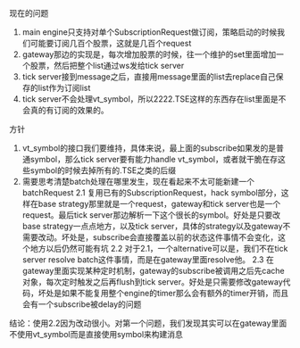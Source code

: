 现在的问题
1. main engine只支持对单个SubscriptionRequest做订阅，策略启动的时候我们可能要订阅几百个股票，这就是几百个request
2. gateway那边的实现是，每次增加股票的时候，往一个维护的set里面增加一个股票，然后把整个list通过ws发给tick server
3. tick server接到message之后，直接用message里面的list去replace自己保存的list作为订阅list
4. tick server不会处理vt_symbol，所以2222.TSE这样的东西存在list里面是不会真的有订阅的效果的。

方针
1. vt_symbol的接口我们要维持，具体来说，最上面的subscribe如果发的是普通symbol，那么tick server要有能力handle vt_symbol，或者就干脆在存这些symbol的时候去掉所有的.TSE之类的后缀
2. 需要思考清楚batch处理在哪里发生，现在看起来不太可能新建一个batchRequest
2.1 复用已有的SubscriptionRequest，hack symbol部分，这样在base strategy那里就是一个request，gateway和tick server也是一个request。最后tick server那边解析一下这个很长的symbol。好处是只要改base strategy一点点地方，以及tick server，具体的strategy以及gateway不需要改动。坏处是，subscribe会直接覆盖以前的状态这件事情不会变化，这个地方以后仍然可能有坑
2.2 对于2.1，一个alternative可以是，我们不在tick server resolve batch这件事情，而是在gateway里面resolve他。
2.3 在gateway里面实现某种定时机制，gateway的subscribe被调用之后先cache对象，每次定时触发之后再flush到tick server。好处是只需要修改gateway代码，坏处是如果不能复用整个engine的timer那么会有额外的timer开销，而且会有一个subscribe被delay的问题

结论：使用2.2因为改动很小。对第一个问题，我们发现其实可以在gateway里面不使用vt_symbol而是直接使用symbol来构建消息